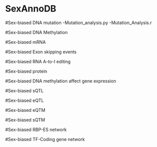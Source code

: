 # SexAnnoDB

#Sex-biased DNA mutation
-Mutation_analysis.py
-Mutation_Analysis.r

#Sex-biased DNA Methylation

#Sex-biased mRNA

#Sex-biased Exon skipping events

#Sex-biased RNA A-to-I editing

#Sex-biased protein

#Sex-biased DNA methylation affect gene expression

#Sex-biased sQTL

#Sex-biased eQTL

#Sex-biased eQTM

#Sex-biased sQTM

#Sex-biased RBP-ES network

#Sex-biased TF-Coding gene network



